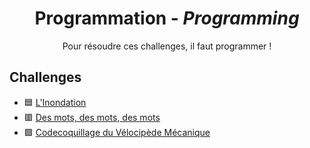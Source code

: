 <div align="center">
  <h1>Programmation - <i>Programming</i></h1>
  <p>
    Pour résoudre ces challenges, il faut programmer !
  </p>
</div>

## Challenges
- 🟦 [L'Inondation](LInondation)
- 🟥 [Des mots, des mots, des mots](des-mots-des-mots-des-mots)
- 🟪 [Codecoquillage du Vélocipède Mécanique](codecoquillage-du-velocipede)
